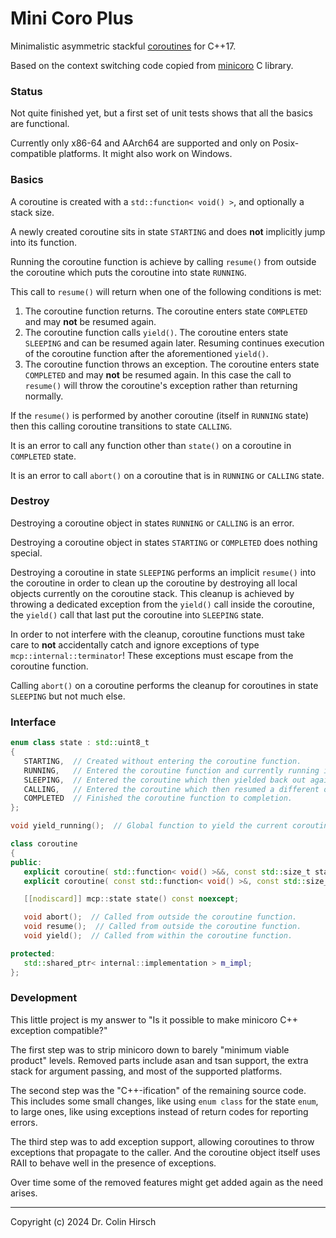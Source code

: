 # Mini Coro Plus

Minimalistic asymmetric stackful [coroutines](https://en.wikipedia.org/wiki/Coroutine) for C++17.

Based on the context switching code copied from [minicoro](https://github.com/edubart/minicoro) C library.

### Status

Not quite finished yet, but a first set of unit tests shows that all the basics are functional.

Currently only x86-64 and AArch64 are supported and only on Posix-compatible platforms.
It might also work on Windows.

### Basics

A coroutine is created with a `std::function< void() >`, and optionally a stack size.

A newly created coroutine sits in state `STARTING` and does **not** implicitly jump into its function.

Running the coroutine function is achieve by calling `resume()` from outside the coroutine which puts the coroutine into state `RUNNING`.

This call to `resume()` will return when one of the following conditions is met:

 1. The coroutine function returns. The coroutine enters state `COMPLETED` and may **not** be resumed again.
 2. The coroutine function calls `yield()`. The coroutine enters state `SLEEPING` and can be resumed again later. Resuming continues execution of the coroutine function after the aforementioned  `yield()`.
 3. The coroutine function throws an exception. The coroutine enters state `COMPLETED` and may **not** be resumed again. In this case the call to `resume()` will throw the coroutine's exception rather than returning normally.

If the `resume()` is performed by another coroutine (itself in `RUNNING` state) then this calling coroutine transitions to state `CALLING`.

It is an error to call any function other than `state()` on a coroutine in `COMPLETED` state.

It is an error to call `abort()` on a coroutine that is in `RUNNING` or `CALLING` state.

### Destroy

Destroying a coroutine object in states `RUNNING` or `CALLING` is an error.

Destroying a coroutine object in states `STARTING` or `COMPLETED` does nothing special.

Destroying a coroutine in state `SLEEPING` performs an implicit `resume()` into the coroutine in order to clean up the coroutine by destroying all local objects currently on the coroutine stack.
This cleanup is achieved by throwing a dedicated exception from the `yield()` call inside the coroutine, the `yield()` call that last put the coroutine into `SLEEPING` state.

In order to not interfere with the cleanup, coroutine functions must take care to **not** accidentally catch and ignore exceptions of type `mcp::internal::terminator`!
These exceptions must escape from the coroutine function.

Calling `abort()` on a coroutine performs the cleanup for coroutines in state `SLEEPING` but not much else.

### Interface

```c++
enum class state : std::uint8_t
{
   STARTING,  // Created without entering the coroutine function.
   RUNNING,   // Entered the coroutine function and currently running it.
   SLEEPING,  // Entered the coroutine which then yielded back out again.
   CALLING,   // Entered the coroutine which then resumed a different one.
   COMPLETED  // Finished the coroutine function to completion.
};

void yield_running();  // Global function to yield the current coroutine, if any.

class coroutine
{
public:
   explicit coroutine( std::function< void() >&&, const std::size_t stack_size = 0 );
   explicit coroutine( const std::function< void() >&, const std::size_t stack_size = 0 );

   [[nodiscard]] mcp::state state() const noexcept;

   void abort();  // Called from outside the coroutine function.
   void resume();  // Called from outside the coroutine function.
   void yield();  // Called from within the coroutine function.

protected:
   std::shared_ptr< internal::implementation > m_impl;
};
```

### Development

This little project is my answer to "Is it possible to make minicoro C++ exception compatible?"

The first step was to strip minicoro down to barely "minimum viable product" levels.
Removed parts include asan and tsan support, the extra stack for argument passing, and most of the supported platforms.

The second step was the "C++-ification" of the remaining source code.
This includes some small changes, like using `enum class` for the state `enum`, to large ones, like using exceptions instead of return codes for reporting errors.

The third step was to add exception support, allowing coroutines to throw exceptions that propagate to the caller.
And the coroutine object itself uses RAII to behave well in the presence of exceptions.

Over time some of the removed features might get added again as the need arises.

---

Copyright (c) 2024 Dr. Colin Hirsch

